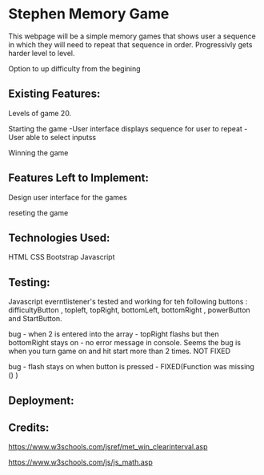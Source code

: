 # Stephen Memory Game

This webpage will be a simple memory games that shows user a sequence in which they will need to repeat that sequence in order. 
Progressivly gets harder level to level. 

Option to up difficulty from the begining 


Existing Features: 
--------------------------

Levels of game 20. 

Starting the game
    -User interface displays sequence for user to repeat
    - User able to select inputss

Winning the game

Features Left to Implement:  
---------------------------

Design user interface for the games

reseting the game 

Technologies Used:
------------------
HTML 
CSS
Bootstrap
Javascript

Testing:
--------

Javascript everntlistener's tested and working for teh following buttons : difficultyButton , topleft, topRight, bottomLeft, bottomRight , powerButton and StartButton.

bug - when 2 is entered into the array - topRight flashs but then bottomRight stays on - no error message in console. Seems the bug is when you turn game on and hit start more than 2 times. NOT FIXED

bug - flash stays on when button is pressed - FIXED(Function was missing () )

Deployment:
------------


Credits:
---------

https://www.w3schools.com/jsref/met_win_clearinterval.asp

https://www.w3schools.com/js/js_math.asp
